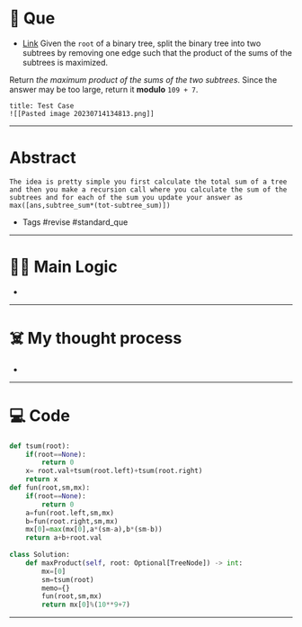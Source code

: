 # 🧩 Que
- [Link](https://leetcode.com/problems/maximum-product-of-splitted-binary-tree/?envType=list&envId=50v8rtm7)
Given the `root` of a binary tree, split the binary tree into two subtrees by removing one edge such that the product of the sums of the subtrees is maximized.

Return _the maximum product of the sums of the two subtrees_. Since the answer may be too large, return it **modulo** `109 + 7`.
```ad-question
title: Test Case
![[Pasted image 20230714134813.png]]
```

---
# Abstract
```ad-abstract
The idea is pretty simple you first calculate the total sum of a tree and then you make a recursion call where you calculate the sum of the subtrees and for each of the sum you update your answer as max([ans,subtree_sum*(tot-subtree_sum)])
```

- Tags #revise #standard_que 
--- 
# 🕵️‍♂️ Main Logic
- 

---
# ☠️ My thought process
- 
---

# 💻 Code
```python
def tsum(root):
    if(root==None):
        return 0
    x= root.val+tsum(root.left)+tsum(root.right)
    return x
def fun(root,sm,mx):
    if(root==None):
        return 0
    a=fun(root.left,sm,mx)
    b=fun(root.right,sm,mx)
    mx[0]=max(mx[0],a*(sm-a),b*(sm-b))
    return a+b+root.val
    
class Solution:
    def maxProduct(self, root: Optional[TreeNode]) -> int:
        mx=[0]
        sm=tsum(root)
        memo={}
        fun(root,sm,mx)
        return mx[0]%(10**9+7)
```
---
